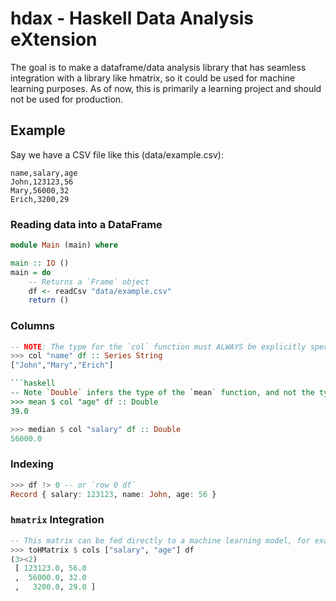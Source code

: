 # hdax - Haskell Data Analysis eXtension

The goal is to make a dataframe/data analysis library that has seamless integration with a library like hmatrix, so it could be used for machine learning purposes. As of now, this is primarily a learning project and should not be used for production.

## Example
Say we have a CSV file like this (data/example.csv):

```csv
name,salary,age
John,123123,56
Mary,56000,32
Erich,3200,29
```

### Reading data into a DataFrame
```haskell
module Main (main) where

main :: IO ()
main = do
    -- Returns a `Frame` object
    df <- readCsv "data/example.csv"
    return ()
```

### Columns
```haskell 
-- NOTE: The type for the `col` function must ALWAYS be explicitly specified.
>>> col "name" df :: Series String
["John","Mary","Erich"]

```haskell
-- Note `Double` infers the type of the `mean` function, and not the type of `col "age" df`.
>>> mean $ col "age" df :: Double
39.0
```

```haskell
>>> median $ col "salary" df :: Double
56000.0
```

### Indexing
```haskell
>>> df !> 0 -- or `row 0 df`
Record { salary: 123123, name: John, age: 56 }
```

### `hmatrix` Integration
```haskell
-- This matrix can be fed directly to a machine learning model, for example.
>>> toHMatrix $ cols ["salary", "age"] df
(3><2)
 [ 123123.0, 56.0
 ,  56000.0, 32.0
 ,   3200.0, 29.0 ]
```
